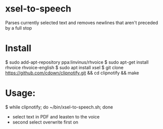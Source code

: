 # xsel-to-speech
Parses currently selected text and removes newlines that aren't preceded by a full stop


# Install
 $ sudo add-apt-repository ppa:linvinus/rhvoice
 $ sudo apt-get install rhvoice rhvoice-english
 $ sudo apt install xsel
 $ git clone https://github.com/cdown/clipnotify.git && cd clipnotify && make

# Usage:
 $ while clipnotify; do ~/bin/xsel-to-speech.sh; done
 - select text in PDF and leasten to the voice
 - second select overwrite first on
